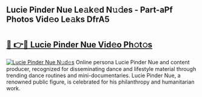 ## Lucie Pinder Nue Le𝚊k𝚎d N𝚞𝚍es - Part-aPf Photos Vid𝚎o Le𝚊ks DfrA5

# <h2><a href="http://fb2x698.evod.top/?m=Lucie+Pinder+Nue">🔗 👉🔴 Lucie Pinder Nue Vid𝚎o Ph𝚘t𝚘s</a></h2>

[![Lucie Pinder Nue N𝚞d𝚎s](https://i.imgur.com/8V9OHl7.gif)](http://fb2x698.evod.top/?m=Lucie+Pinder+Nue)
Online persona Lucie Pinder Nue and content producer, recognized for disseminating dance and lifestyle material through trending dance routines and mini-documentaries. Lucie Pinder Nue, a renowned public figure, is celebrated for his philanthropy and humanitarian work. 
